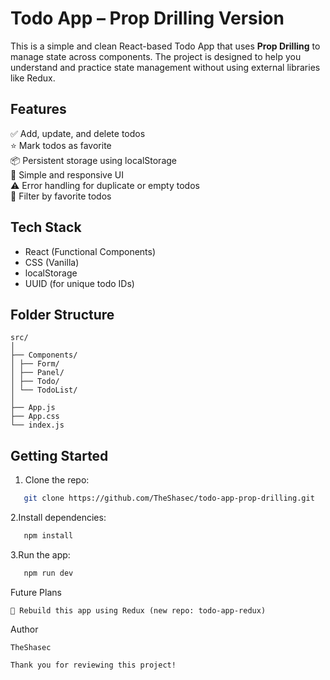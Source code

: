 # Todo App – Prop Drilling Version

This is a simple and clean React-based Todo App that uses **Prop Drilling** to manage state across components. The project is designed to help you understand and practice state management without using external libraries like Redux.

## Features

✅ Add, update, and delete todos  
⭐ Mark todos as favorite  
📦 Persistent storage using localStorage  
🎨 Simple and responsive UI  
⚠️ Error handling for duplicate or empty todos  
🌟 Filter by favorite todos

## Tech Stack

- React (Functional Components)
- CSS (Vanilla)
- localStorage
- UUID (for unique todo IDs)

## Folder Structure
```
src/
│
├── Components/
│ ├── Form/
│ ├── Panel/
│ ├── Todo/
│ └── TodoList/
│
├── App.js
├── App.css
└── index.js
```
## Getting Started

1. Clone the repo:

```bash
   git clone https://github.com/TheShasec/todo-app-prop-drilling.git
```
2.Install dependencies:
```bash
   npm install
```
3.Run the app:
```bash
   npm run dev
```
Future Plans

    🔁 Rebuild this app using Redux (new repo: todo-app-redux)

Author

    TheShasec

    Thank you for reviewing this project!
